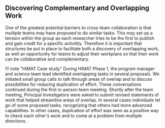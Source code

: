 ## Discovering Complementary and Overlapping Work

One of the greatest potential barriers to cross-team collaboration is that multiple teams may have proposed to do similar tasks. This may set up a tension within the group as each researcher tries to be the first to publish and gain credit for a specific activitity. Therefore it is important that structures be put in place to facilitate both a discovery of overlapping work, as well an opportunity for teams to adjust their workplans so that their work can be collaborative and complementary.
  
!!! note "HiMAT Case study"
    During HiMAT Phase 1, the program manager and science team lead identified overlapping tasks in several proposals. We initiated small group calls to talk through areas of overlap and to discuss possibilities for reducing duplication of effort. These conversations continued during the first in-person team meeting. Shortly after the team meeting, Principal Investigators were asked to submit revised statements of work that helped streamline areas of overlap. In several cases individuals let go of some proposed tasks, recognizing that others had more advanced capabilities. In other cases, dupilcation of effort was seen as a positive way to check each other's work and to come at a problem from multiple directions.

